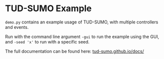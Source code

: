 # TUD-SUMO Example

`demo.py` contains an example usage of TUD-SUMO, with multiple controllers and events.

Run with the command line argument `-gui` to run the example using the GUI, and `-seed 'x'` to run with a specific seed.

The full documentation can be found here: [tud-sumo.github.io/docs/](https://tud-sumo.github.io/docs/)